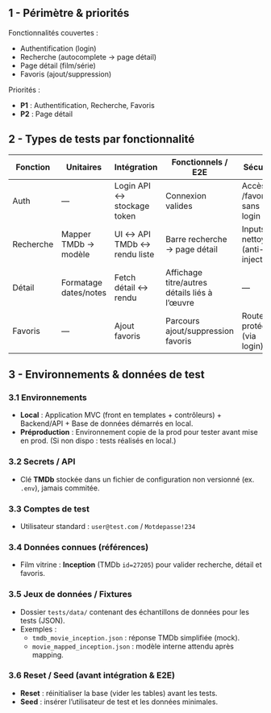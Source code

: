 ## 1 - Périmètre & priorités

Fonctionnalités couvertes :
- Authentification (login)
- Recherche (autocomplete → page détail)
- Page détail (film/série)
- Favoris (ajout/suppression)

Priorités :
- **P1** : Authentification, Recherche, Favoris
- **P2** : Page détail

## 2 - Types de tests par fonctionnalité

| Fonction  | Unitaires              | Intégration                | Fonctionnels / E2E                  | Sécurité                     |
|-----------|------------------------|----------------------------|-------------------------------------|------------------------------|
| Auth      | —                      | Login API ↔ stockage token | Connexion valides                   | Accès /favorites sans login  |
| Recherche | Mapper TMDb → modèle   | UI ↔ API TMDb ↔ rendu liste| Barre recherche → page détail       | Inputs nettoyés (anti-injection) |
| Détail    | Formatage dates/notes  | Fetch détail ↔ rendu       | Affichage titre/autres détails liés à l’œuvre | —                            |
| Favoris   | —                      | Ajout favoris              | Parcours ajout/suppression favoris  | Route protégée (via login)   |

## 3 - Environnements & données de test

### 3.1 Environnements
- **Local** : Application MVC (front en templates + contrôleurs) + Backend/API + Base de données démarrés en local.
- **Préproduction** : Environnement copie de la prod pour tester avant mise en prod. (Si non dispo : tests réalisés en local.)

### 3.2 Secrets / API
- Clé **TMDb** stockée dans un fichier de configuration non versionné (ex. `.env`), jamais commitée.

### 3.3 Comptes de test
- Utilisateur standard : `user@test.com` / `Motdepasse!234`

### 3.4 Données connues (références)
- Film vitrine : **Inception** (TMDb `id=27205`) pour valider recherche, détail et favoris.

### 3.5 Jeux de données / Fixtures
- Dossier `tests/data/` contenant des échantillons de données pour les tests (JSON).
- Exemples :
  - `tmdb_movie_inception.json` : réponse TMDb simplifiée (mock).
  - `movie_mapped_inception.json` : modèle interne attendu après mapping.

### 3.6 Reset / Seed (avant intégration & E2E)
- **Reset** : réinitialiser la base (vider les tables) avant les tests.
- **Seed** : insérer l’utilisateur de test et les données minimales.
